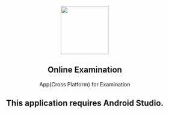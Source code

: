 <div align="center">
    <img src="https://1000logos.net/wp-content/uploads/2016/10/Android-Logo.png" height="128">
    <h2>Online Examination</h2>
    <p align="center">
        <p>App(Cross Platform) for Examination</p>
    </p>

## This application requires Android Studio.

